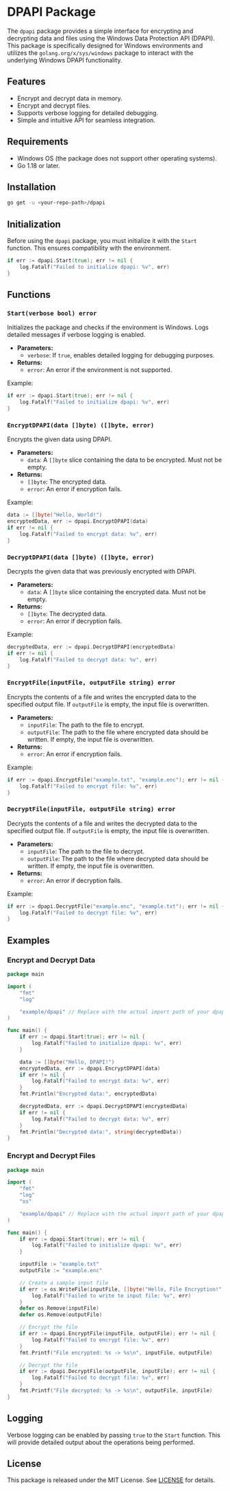 # DPAPI Package

The `dpapi` package provides a simple interface for encrypting and decrypting data and files using the Windows Data Protection API (DPAPI). This package is specifically designed for Windows environments and utilizes the `golang.org/x/sys/windows` package to interact with the underlying Windows DPAPI functionality.

## Features

- Encrypt and decrypt data in memory.
- Encrypt and decrypt files.
- Supports verbose logging for detailed debugging.
- Simple and intuitive API for seamless integration.

## Requirements

- Windows OS (the package does not support other operating systems).
- Go 1.18 or later.

## Installation

```sh
go get -u <your-repo-path>/dpapi
```

## Initialization

Before using the `dpapi` package, you must initialize it with the `Start` function. This ensures compatibility with the environment.

```go
if err := dpapi.Start(true); err != nil {
    log.Fatalf("Failed to initialize dpapi: %v", err)
}
```

## Functions

### `Start(verbose bool) error`

Initializes the package and checks if the environment is Windows. Logs detailed messages if verbose logging is enabled.

- **Parameters:**
  - `verbose`: If `true`, enables detailed logging for debugging purposes.
- **Returns:**
  - `error`: An error if the environment is not supported.

Example:
```go
if err := dpapi.Start(true); err != nil {
    log.Fatalf("Failed to initialize dpapi: %v", err)
}
```

### `EncryptDPAPI(data []byte) ([]byte, error)`

Encrypts the given data using DPAPI.

- **Parameters:**
  - `data`: A `[]byte` slice containing the data to be encrypted. Must not be empty.
- **Returns:**
  - `[]byte`: The encrypted data.
  - `error`: An error if encryption fails.

Example:
```go
data := []byte("Hello, World!")
encryptedData, err := dpapi.EncryptDPAPI(data)
if err != nil {
    log.Fatalf("Failed to encrypt data: %v", err)
}
```

### `DecryptDPAPI(data []byte) ([]byte, error)`

Decrypts the given data that was previously encrypted with DPAPI.

- **Parameters:**
  - `data`: A `[]byte` slice containing the encrypted data. Must not be empty.
- **Returns:**
  - `[]byte`: The decrypted data.
  - `error`: An error if decryption fails.

Example:
```go
decryptedData, err := dpapi.DecryptDPAPI(encryptedData)
if err != nil {
    log.Fatalf("Failed to decrypt data: %v", err)
}
```

### `EncryptFile(inputFile, outputFile string) error`

Encrypts the contents of a file and writes the encrypted data to the specified output file. If `outputFile` is empty, the input file is overwritten.

- **Parameters:**
  - `inputFile`: The path to the file to encrypt.
  - `outputFile`: The path to the file where encrypted data should be written. If empty, the input file is overwritten.
- **Returns:**
  - `error`: An error if encryption fails.

Example:
```go
if err := dpapi.EncryptFile("example.txt", "example.enc"); err != nil {
    log.Fatalf("Failed to encrypt file: %v", err)
}
```

### `DecryptFile(inputFile, outputFile string) error`

Decrypts the contents of a file and writes the decrypted data to the specified output file. If `outputFile` is empty, the input file is overwritten.

- **Parameters:**
  - `inputFile`: The path to the file to decrypt.
  - `outputFile`: The path to the file where decrypted data should be written. If empty, the input file is overwritten.
- **Returns:**
  - `error`: An error if decryption fails.

Example:
```go
if err := dpapi.DecryptFile("example.enc", "example.txt"); err != nil {
    log.Fatalf("Failed to decrypt file: %v", err)
}
```

## Examples

### Encrypt and Decrypt Data

```go
package main

import (
	"fmt"
	"log"

	"example/dpapi" // Replace with the actual import path of your dpapi package
)

func main() {
	if err := dpapi.Start(true); err != nil {
		log.Fatalf("Failed to initialize dpapi: %v", err)
	}

	data := []byte("Hello, DPAPI!")
	encryptedData, err := dpapi.EncryptDPAPI(data)
	if err != nil {
		log.Fatalf("Failed to encrypt data: %v", err)
	}
	fmt.Println("Encrypted data:", encryptedData)

	decryptedData, err := dpapi.DecryptDPAPI(encryptedData)
	if err != nil {
		log.Fatalf("Failed to decrypt data: %v", err)
	}
	fmt.Println("Decrypted data:", string(decryptedData))
}
```

### Encrypt and Decrypt Files

```go
package main

import (
	"fmt"
	"log"
	"os"

	"example/dpapi" // Replace with the actual import path of your dpapi package
)

func main() {
	if err := dpapi.Start(true); err != nil {
		log.Fatalf("Failed to initialize dpapi: %v", err)
	}

	inputFile := "example.txt"
	outputFile := "example.enc"

	// Create a sample input file
	if err := os.WriteFile(inputFile, []byte("Hello, File Encryption!"), 0644); err != nil {
		log.Fatalf("Failed to write to input file: %v", err)
	}
	defer os.Remove(inputFile)
	defer os.Remove(outputFile)

	// Encrypt the file
	if err := dpapi.EncryptFile(inputFile, outputFile); err != nil {
		log.Fatalf("Failed to encrypt file: %v", err)
	}
	fmt.Printf("File encrypted: %s -> %s\n", inputFile, outputFile)

	// Decrypt the file
	if err := dpapi.DecryptFile(outputFile, inputFile); err != nil {
		log.Fatalf("Failed to decrypt file: %v", err)
	}
	fmt.Printf("File decrypted: %s -> %s\n", outputFile, inputFile)
}
```

## Logging

Verbose logging can be enabled by passing `true` to the `Start` function. This will provide detailed output about the operations being performed.

## License

This package is released under the MIT License. See [LICENSE](LICENSE) for details.

